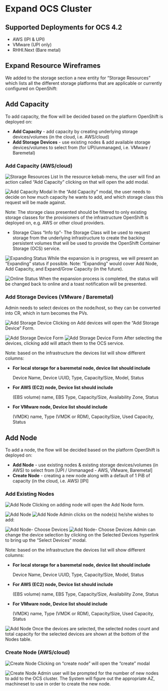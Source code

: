 # Expand OCS Cluster

## Supported Deployments for OCS 4.2

- AWS (IPI & UPI)
- VMware (UPI only)
- RHHI.Next (Bare metal)

## Expand Resource Wireframes 
We added to the storage section a new entity for “Storage Resources” which lists all the different storage platforms that are applicable or currently configured on OpenShift:

## Add Capacity
To add capacity, the flow will be decided based on the platform OpenShift is deployed on:

- **Add Capacity** - add capacity by creating underlying storage devices/volumes (in the cloud, i.e. AWS/cloud)
- **Add Storage Devices** - use existing nodes & add available storage devices/volumes to select from (for UPI/unmanaged, i.e. VMware / Baremetal)

### Add Capacity (AWS/cloud)
![Storage Resources List](img/Expand-Storage-01.png) 
In the resource kebab menu, the user will find an action called “Add Capacity” clicking on that will open the add modal.

![Add Capacity Modal](img/Expand-Storage-02.png) 
In the “Add Capacity” modal, the user needs to decide on how much capacity he wants to add, and which storage class this request will be made against.

Note: The storage class presented should be filtered to only existing storage classes for the provisioners of the infrastructure OpenShift is deployed on, e.g. AWS or other cloud providers.
- Storage Class “Info tip”- The Storage Class will be used to request storage from the underlying infrastructure to create the backing persistent volumes that will be used to provide the OpenShift Container Storage (OCS) service.

![Expanding Status](img/Expand-Storage-04.png)
While the expansion is in progress, we will present an “Expanding” status if possible.
Note: “Expanding" would cover Add Node, Add Capacity, and Expand/Grow Capacity (in the future).

![Online Status](img/Expand-Storage-05.png)
When the expansion process is completed, the status will be changed back to online and a toast notification will be presented.
 

### Add Storage Devices (VMware / Baremetal)

Admin needs to select devices on the node/host, so they can be converted into CR, which in turn becomes the PVs.

![Add Storage Device](img/Expand-Storage-14.png)
Clicking on Add devices will open the “Add Storage Device” Form. 

![Add Storage Device Form](img/Expand-Storage-15.png)
![Add Storage Device Form](img/Expand-Storage-16.png)
After selecting the devices, clicking add will attach them to the OCS service. 

Note: based on the infrastructure the devices list will show different columns: 

- **For local storage for a baremetal node, device list should include**
    
    Device Name, Device UUID, Type, Capacity/Size, Model, Status

- **For AWS (EC2) node, Device list should include**

    (EBS volume) name, EBS Type, Capacity/Size, Availability Zone, Status

- **For VMware node, Device list should include**

    (VMDK) name, Type (VMDK or RDM), Capacity/Size, Used Capacity, Status

## Add Node
To add a node, the flow will be decided based on the platform OpenShift is deployed on:

- **Add Node** - use existing nodes & existing storage devices/volumes (in AWS) to select from [UPI / Unmanaged - AWS, VMware, Baremetal]
- **Create Node** - creating a new node along with a default of 1 PiB of capacity (in the cloud, i.e. AWS) [IPI]

### Add Existing Nodes
![Add Node](img/Expand-Storage-07.png)
Clicking on adding node will open the Add Node form. 

![Add Node](img/Expand-Storage-08.png)
![Add Node](img/Expand-Storage-09.png)
Admin clicks on the node(s) he/she wishes to add:

![Add Node- Choose Devices](img/Expand-Storage-10.png)
![Add Node- Choose Devices](img/Expand-Storage-11.png)
Admin can change the device selection by clicking on the Selected Devices hyperlink to bring up the “Select Devices” modal.

Note: based on the infrastructure the devices list will show different columns: 

- **For local storage for a baremetal node, device list should include**
    
    Device Name, Device UUID, Type, Capacity/Size, Model, Status

- **For AWS (EC2) node, Device list should include**

    (EBS volume) name, EBS Type, Capacity/Size, Availability Zone, Status

- **For VMware node, Device list should include**

    (VMDK) name, Type (VMDK or RDM), Capacity/Size, Used Capacity, Status

![Add Node](img/Expand-Storage-12.png)
Once the devices are selected, the selected nodes count and total capacity for the selected devices are shown at the bottom of the Nodes table.

### Create Node (AWS/cloud)

![Create Node](img/Create-Node-01.png)
Clicking on “create node” will open the “create” modal

![Create Node](img/Create-Node-02.png)
Admin user will be prompted for the number of new nodes to add to the OCS cluster.
The System will figure out the appropriate AZ, machineset to use in order to create the new node.

